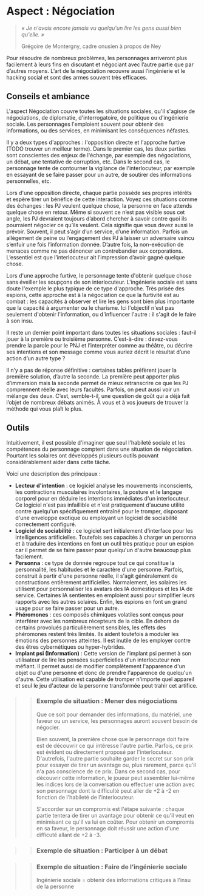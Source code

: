 # Aspect : Négociation
> *« Je n'avais encore jamais vu quelqu'un lire les gens aussi bien qu'elle. »*
>
> Grégoire de Montergny, cadre onusien à propos de Ney

Pour résoudre de nombreux problèmes, les personnages arriveront plus facilement à leurs fins en discutant et négociant avec l’autre partie que par d’autres moyens. L’art de la négociation recouvre aussi l’ingénierie et le hacking social et sont des armes souvent très efficaces.

## Conseils et ambiance

L'aspect Négociation couvre toutes les situations sociales, qu'il s'agisse de négociations, de diplomatie, d'interrogatoire, de politique ou d'ingénierie sociale. Les personnages l'emploient souvent pour obtenir des informations, ou des services, en minimisant les conséquences néfastes.

Il y a deux types d'approches : l'opposition directe et l'approche furtive (TODO trouver un meilleur terme). Dans le premier cas, les deux parties sont conscientes des enjeux de l'échange, par exemple des négociations, un débat, une tentative de corruption, etc. Dans le second cas, le personnage tente de contourner la vigilance de l'interlocuteur, par exemple en essayant de se faire passer pour un autre, de soutirer des informations personnelles, etc.

Lors d'une opposition directe, chaque partie possède ses propres intérêts et espère tirer un bénéfice de cette interaction. Voyez ces situations comme des échanges : les PJ veulent quelque chose, la personne en face attends quelque chose en retour. Même si souvent ce n’est pas visible sous cet angle, les PJ devraient toujours d’abord chercher à savoir contre quoi ils pourraient négocier ce qu’ils veulent. Cela signifie que vous devez aussi le prévoir. Souvent, il peut s’agir d’un service, d’une information. Parfois un allègement de peine ou l’engagement des PJ à laisser un adversaire vaincu s’enfuir une fois l’information donnée. D’autre fois, la non-exécution de menaces comme ne pas dénoncer un contrebandier aux corporations. L’essentiel est que l’interlocuteur ait l’impression d’avoir gagné quelque chose.

Lors d'une approche furtive, le personnage tente d'obtenir quelque chose sans éveiller les soupçons de son interlocuteur. L'ingénierie sociale est sans doute l'exemple le plus typique de ce type d'approche. Très prisée des espions, cette approche est à la négociation ce que la furtivité est au combat : les capacités à observer et lire les gens sont bien plus importante que la capacité à argumenter ou le charisme. Ici l'objectif n'est pas seulement d'obtenir l'information, ou d'influencer l'autre : il s'agit de le faire à son insu.

Il reste un dernier point important dans toutes les situations sociales : faut-il jouer à la première ou troisième personne. C’est-à-dire : devez-vous prendre la parole pour le PNJ et l’interpréter comme au théâtre, ou décrire ses intentions et son message comme vous auriez décrit le résultat d’une action d’un autre type ?

Il n’y a pas de réponse définitive : certaines tables préfèrent jouer la première solution, d’autre la seconde. La première peut apporter plus d’immersion mais la seconde permet de mieux retranscrire ce que les PJ comprennent réelle avec leurs facultés. Parfois, on peut aussi voir un mélange des deux. C’est, semble-t-il, une question de goût qui a déjà fait l’objet de nombreux débats animés. À vous et à vos joueurs de trouver la méthode qui vous plaît le plus.

## Outils
Intuitivement, il est possible d'imaginer que seul l'habileté sociale et les compétences du personnage comptent dans une situation de négociation. Pourtant les solaires ont développés plusieurs outils pouvant considérablement aider dans cette tâche.

Voici une description des principaux :
* **Lecteur d'intention** : ce logiciel analyse les mouvements inconscients, les contractions musculaires involontaires, la posture et le langage corporel pour en déduire les intentions immédiates d'un interlocuteur. Ce logiciel n'est pas infaillible et n'est pratiquement d'aucune utilité contre quelqu'un spécifiquement entraîné pour le tromper, disposant d'une enveloppe exotique ou employant un logiciel de sociabilité correctement configuré.
* **Logiciel de sociabilité** : ce logiciel sert initialement d'interface pour les intelligences artificielles. Toutefois ses capacités à charger un personna et à traduire des intentions en font un outil très pratique pour un espion car il permet de se faire passer pour quelqu'un d'autre beaucoup plus facilement.
* **Personna** : ce type de donnée regroupe tout ce qui constitue la personnalité, les habitudes et le caractère d'une personne. Parfois, construit à partir d'une personne réelle, il s'agit généralement de constructions entièrement artificielles. Normalement, les solaires les utilisent pour personnaliser les avatars des IA domestiques et les IA de service. Certaines IA sentientes en emploient aussi pour simplifier leurs rapports avec les autres solaires. Enfin, les espions en font un grand usage pour se faire passer pour un autre.
* **Phéromones** : ces composés chimiques volatiles sont conçus pour interférer avec les nombreux récepteurs de la cible. En dehors de certains provolués particulièrement sensibles, les effets des phéromones restent très limités. Ils aident toutefois à moduler les émotions des personnes atteintes. Il est inutile de les employer contre des êtres cybernétiques ou hyper-hybrides.
* **Implant psi (Information)** : Cette version de l'implant psi permet à son utilisateur de lire les pensées superficielles d'un interlocuteur non méfiant. Il permet aussi de modifier complètement l'apparence d'un objet ou d'une personne et donc de prendre l'apparence de quelqu'un d'autre. Cette utilisation est capable de tromper n'importe quel appareil et seul le jeu d'acteur de la personne transformée peut trahir cet artifice.

>> ### Exemple de situation : Mener des négociations
>> 
>> Que ce soit pour demander des informations, du matériel, une faveur ou un service, les personnages auront souvent besoin de négocier.
>> 
>> Bien souvent, la première chose que le personnage doit faire est de découvrir ce qui intéresse l'autre partie. Parfois, ce prix est évident ou directement proposé par l'interlocuteur. D'autrefois, l'autre partie souhaite garder le secret sur son prix pour essayer de tirer un avantage ou, plus rarement, parce qu'il n'a pas conscience de ce prix. Dans ce second cas, pour découvrir cette information, le joueur peut assembler lui-même les indices lors de la conversation ou effectuer une action avec son personnage dont la difficulté peut aller de +2 à -2 en fonction de l'habileté de l'interlocuteur.
>> 
>> S'accorder sur un compromis est l'étape suivante : chaque partie tentera de tirer un avantage pour obtenir ce qu'il veut en minimisant ce  qu'il va lui en coûter. Pour obtenir un compromis en sa faveur, le personnage doit réussir une action d'une difficuté allant de +2 à -3.
>> 
>> 
>>

>> ### Exemple de situation : Participer à un débat
>> 

>> ### Exemple de situation : Faire de l’ingénierie sociale
>> 
>> Ingénierie sociale = obtenir des informations critiques à l'insu de la personne
>> 
>> 



